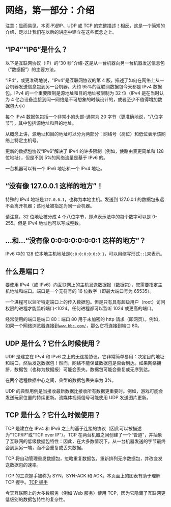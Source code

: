 # 网络，第一部分：介绍

注意：显而易见，本页*不是*IP、UDP 或 TCP 的完整描述！相反，这是一个简短的介绍，足以让我们在以后的讲座中建立在这些概念之上。

## “IP4”“IP6”是什么？

以下是互联网协议（IP）的“30 秒”介绍-这是从一台机器向另一台机器发送信息包（“数据报”）的主要方法。

“IP4”，或更准确地说，“IPv4”是互联网协议的第 4 版，描述了如何在网络上从一台机器发送信息包到另一台机器。大约 95%的互联网数据包今天都是 IPv4 数据包。IPv4 的一个重要限制是源地址和目的地址被限制为 32 位（IPv4 是在当时认为 4 亿台设备连接到同一网络是不可想象的时候设计的，或者至少不值得增加数据包大小）

每个 IPv4 数据包包括一个非常小的头部-通常为 20 字节（更准确地说，“八位字节”），其中包括源地址和目的地址。

从概念上讲，源地址和目的地址可以分为两部分：网络号（高位）和低位表示该网络上特定主机号。

更新的数据包协议“IPv6”解决了 IPv4 的许多限制（例如，使路由表更简单和 128 位地址），但是不到 5%的网络流量是基于 IPv6 的。

一台机器可以有一个 IPv6 地址和一个 IPv4 地址。

## “没有像 127.0.0.1 这样的地方”！

特殊的 IPv4 地址是`127.0.0.1`，也称为本地主机。发送到 127.0.0.1 的数据包永远不会离开机器；该地址被指定为同一台机器。

请注意，32 位地址被分成 4 个八位字节，即点表示法中的每个数字可以是 0-255。但是 IPv4 地址也可以写成整数。

## ...和...“没有像 0:0:0:0:0:0:0:1 这样的地方”？

IPv6 中的 128 位本地主机地址是`0:0:0:0:0:0:0:1`，可以用缩写形式`::1`来表示。

## 什么是端口？

要使用 IPv4（或 IPv6）向互联网上的主机发送数据报（数据包），您需要指定主机地址和端口。端口是一个无符号的 16 位数字（即最大端口号为 65535）。

一个进程可以监听特定端口上的传入数据包。但是只有具有超级用户（root）访问权限的进程才能监听端口<1024。任何进程都可以监听 1024 或更高的端口。

经常使用的端口是端口 80：端口 80 用于未加密的 http 请求（即网页）。例如，如果一个网络浏览器连接到[`www.bbc.com/`](http://www.bbc.com/)，那么它将连接到端口 80。

## UDP 是什么？它什么时候使用？

UDP 是建立在 IPv4 和 IPv6 之上的无连接协议。它非常简单易用：决定目的地址和端口，然后发送数据包！然而，网络不能保证数据包是否会到达。如果网络拥挤，数据包（也称为数据报）可能会丢失。数据包可能会重复或无序到达。

在两个远程数据中心之间，典型的数据包丢失率为 3%。

UDP 的典型用例是当接收最新数据比接收所有数据更重要时。例如，游戏可能会发送玩家位置的持续更新。流媒体视频信号可能使用 UDP 发送图片更新。

## TCP 是什么？它什么时候使用？

TCP 是建立在 IPv4 和 IPv6 之上的基于连接的协议（因此可以被描述为“TCP/IP”或“TCP over IP”）。TCP 在两台机器之间创建了一个“管道”，并抽象了互联网的低级数据包特性：因此，在大多数情况下，从一台机器发送的字节最终会到达另一端，而不会重复或丢失数据。

TCP 将自动管理重发数据包，忽略重复数据包，重新排列无序数据包，并改变发送数据包的速率。

TCP 的三次握手被称为 SYN，SYN-ACK 和 ACK。本页面上的图表有助于理解 TCP 握手。[TCP 握手](http://www.inetdaemon.com/tutorials/internet/tcp/3-way_handshake.shtml)

今天互联网上的大多数服务（例如 Web 服务）使用 TCP，因为它隐藏了互联网更低级别的数据包特性的复杂性。
